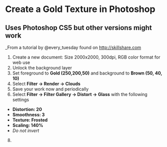 # Create a Gold Texture in Photoshop
## Uses Photoshop CS5 but other versions might work

_From a tutorial by @every_tuesday found on http://skillshare.com

1. Create a new document: Size 2000x2000, 300dpi, RGB color format for web use
2. Unlock the background layer
4. Set foreground to **Gold (250,200,50)** and background to **Brown (50, 40, 10)**
5. Select **Filter -> Render -> Clouds**
6. Save your work now and periodically
7. Select **Filter -> Filter Gallery -> Distort -> Glass** with the following settings
  * **Distortion: 20**
  * **Smoothness: 3**
  * **Texture: Frosted**
  * **Scaling: 140%**
  * *Do not invert*
8.
